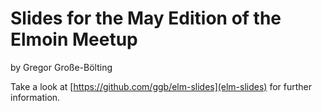 # Slides for the May Edition of the Elmoin Meetup

by Gregor Große-Bölting

Take a look at [https://github.com/ggb/elm-slides](elm-slides) for further information.
